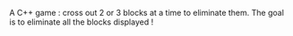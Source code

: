 A C++ game : cross out 2 or 3 blocks at a time to eliminate them. The goal is to eliminate all the blocks displayed !
